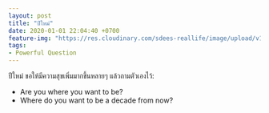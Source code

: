 ```yaml
---
layout: post
title: "ปีใหม่"
date: 2020-01-01 22:04:40 +0700
feature-img: "https://res.cloudinary.com/sdees-reallife/image/upload/v1555658919/sample_feature_img.png"
tags:
- Powerful Question
---
```

ปีใหม่ ขอให้มีความสุขเพิ่มมากขึ้นหลายๆ แล้วถามตัวเองไว้:

<i class="fa fa-child" style="color:plum"></i>

- Are you where you want to be?
- Where do you want to be a decade from now?
